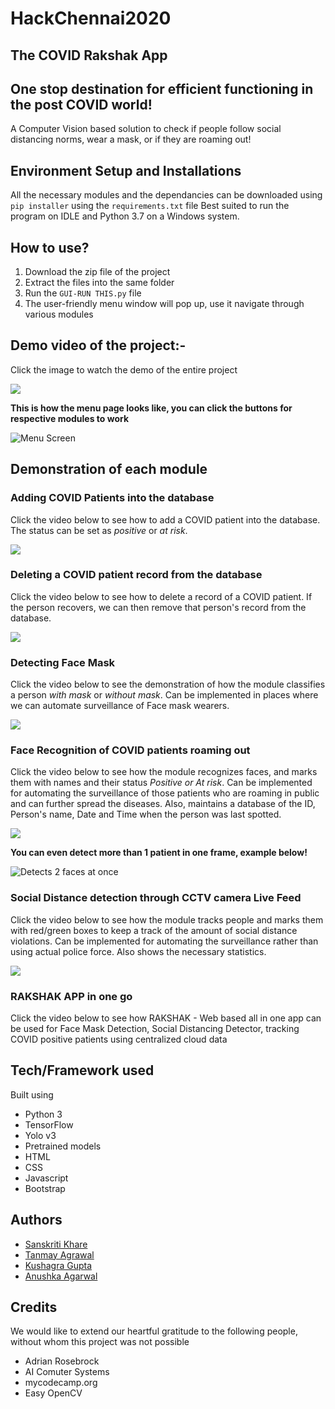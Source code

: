 # HackChennai2020
## The COVID Rakshak App
## One stop destination for efficient functioning in the post COVID world!
A Computer Vision based solution to check if people follow social distancing norms, wear a mask, or if they are roaming out!

## Environment Setup and Installations
All the necessary modules and the dependancies can be downloaded using ```pip installer``` using the ```requirements.txt``` file
Best suited to run the program on IDLE and Python 3.7 on a Windows system.

## How to use?
1. Download the zip file of the project
2. Extract the files into the same folder
3. Run the ```GUI-RUN THIS.py``` file
4. The user-friendly menu window will pop up, use it navigate through various modules

## Demo video of the project:-

Click the image to watch the demo of the entire project

[![](http://img.youtube.com/vi/EQP51l5sMNM/0.jpg)](http://www.youtube.com/watch?v=EQP51l5sMNM "Covid Rakshak App")

**This is how the menu page looks like, you can click the buttons for respective modules to work**

![Menu Screen](https://user-images.githubusercontent.com/60519359/89704178-56423c00-d96f-11ea-9918-22d045c92f2c.jpg)

## Demonstration of each module

### Adding COVID Patients into the database
Click the video below to see how to add a COVID patient into the database. The status can be set as *positive* or *at risk*. 


[![](http://img.youtube.com/vi/SwIUYDz8tQo/0.jpg)](http://www.youtube.com/watch?v=SwIUYDz8tQo "Adding COVID Patients into the database")

### Deleting a COVID patient record from the database
Click the video below to see how to delete a record of a COVID patient. If the person recovers, we can then remove that person's record from the database.


[![](http://img.youtube.com/vi/fR6yL2z59KE/0.jpg)](http://www.youtube.com/watch?v=fR6yL2z59KE "Delete a patient from the COVID Database")

### Detecting Face Mask 
Click the video below to see the demonstration of how the module classifies a person *with mask* or *without mask*. Can be implemented in places where
we can automate surveillance of Face mask wearers.


[![](http://img.youtube.com/vi/IG5CkcqS6P0/0.jpg)](http://www.youtube.com/watch?v=IG5CkcqS6P0 "Face Mask Detection")

### Face Recognition of COVID patients roaming out
Click the video below to see how the module recognizes faces, and marks them with names and their status *Positive or At risk*. Can be implemented for
automating the surveillance of those patients who are roaming in public and can further spread the diseases. Also, maintains a database of the
ID, Person's name, Date and Time when the person was last spotted.


[![](http://img.youtube.com/vi/1W1fqKtmfnM/0.jpg)](http://www.youtube.com/watch?v=1W1fqKtmfnM "Facial Recogntion")

**You can even detect more than 1 patient in one frame, example below!**


![Detects 2 faces at once](https://user-images.githubusercontent.com/60519359/89704534-1761b580-d972-11ea-9520-aa42091c4c3c.jpeg)

### Social Distance detection through CCTV camera Live Feed
Click the video below to see how the module tracks people and marks them with red/green boxes to keep a track of the amount of social distance violations.
Can be implemented for automating the surveillance rather than using actual police force. Also shows the necessary statistics.


[![](http://img.youtube.com/vi/XKy-IE7dZsA/0.jpg)](http://www.youtube.com/watch?v=XKy-IE7dZsA "Social Distance Detector of a place")

### RAKSHAK APP in one go 
Click the video below to see how RAKSHAK - Web based all in one app can be used for Face Mask Detection, Social Distancing Detector, tracking COVID positive patients using centralized cloud data

## Tech/Framework used
Built using
* Python 3
* TensorFlow
* Yolo v3
* Pretrained models
* HTML
* CSS
* Javascript
* Bootstrap

## Authors
* [Sanskriti Khare](https://www.linkedin.com/in/sanskritikhare/)
* [Tanmay Agrawal](https://www.linkedin.com/in/tanmay-agrawal-05046a16b/)
* [Kushagra Gupta](https://www.linkedin.com/in/kg1510/)
* [Anushka Agarwal](https://www.linkedin.com/in/anushka-agarwal-b0a410160/)

## Credits
We would like to extend our heartful gratitude to the following people, without whom this project was not possible
* Adrian Rosebrock
* AI Comuter Systems
* mycodecamp.org
* Easy OpenCV
